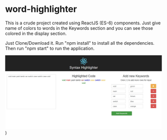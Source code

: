 # word-highlighter
This is a crude project created using ReactJS (ES-6) components. Just give name of colors to words in the Keywords section and you can see those colored in the display section.

Just Clone/Download it. Run "npm install" to install all the dependencies. Then run "npm start" to run the application.

![word highlighter](/Syntax_Highlighter_1.jpg?raw=true "Word Highlighter"))
